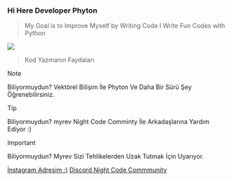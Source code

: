 ### Hi Here Developer Phyton

> My Goal is to Improve Myself by Writing Code
> I Write Fun Codes with Python

![](https://t4.ftcdn.net/jpg/03/75/38/73/360_F_375387396_wSJM4Zm0kIRoG7Ej8rmkXot9gN69H4u4.jpg)

> Kod Yazmanın Faydaları

> [!NOTE]
> Biliyormuydun? Vektörel Bilişim İle Phyton Ve Daha Bir Sürü Şey Öğrenebilirsiniz.

> [!TIP]
> Biliyormuydun? myrev Night Code Comminty İle Arkadaşlarına Yardım Ediyor :)

> [!IMPORTANT]
> Biliyormuydun? Myrev Sizi Tehlikelerden Uzak Tutmak İçin Uyarıyor.

[İnstagram Adresim :)](https://www.instagram.com/irisakadir0/)
[Discord Night Code Commmunity](https://www.instagram.com/nightcodecommunity/)
